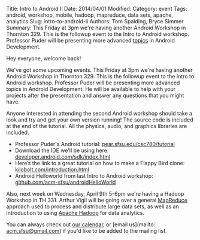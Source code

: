 Title: Intro to Android II
Date: 2014/04/01
Modified:
Category: event
Tags: android, workshop, mobile, hadoop, mapreduce, data sets, apache, analytics
Slug: intro-to-android-ii
Authors: Tom Spalding, Bryce Simmer
Summary: This Friday at 3pm we're having another Android Workshop in Thornton 329. This is the followup event to the Intro to Android workshop. Professor Puder will be presenting more advanced [topics](http://pear.sfsu.edu/csc780/tutorial) in Android Development.

Hey everyone, welcome back! 

We've got some upcoming events. This Friday at 3pm we're having another Android Workshop in Thornton 329. This is the followup event to the Intro to Android workshop. Professor Puder will be presenting more advanced topics in Android Development. He will be available to help with your projects after the presentation and answer any questions that you might have. 

Anyone interested in attending the second Android workshop should take a look and try and get your own version running! The source code is included at the end of the tutorial. All the physics, audio, and graphics libraries are included.

* Professor Puder's Android tutorial: [pear.sfsu.edu/csc780/tutorial](http://pear.sfsu.edu/csc780/tutorial)
* Download the IDE we'll be using here: [developer.android.com/sdk/index.html](http://developer.android.com/sdk/index.html)
* Here’s the link to a great tutorial on how to make a Flappy Bird clone: [kilobolt.com/introduction.html](http://www.kilobolt.com/introduction.html)
* Android Helloworld from last Intro to Android workshop: [github.com/acm-sfsu/androidHelloWorld](https://github.com/acm-sfsu/androidHelloWorld)

Also, next week on Wednesday, April 9th 5-6pm we're having a Hadoop Workshop in TH 331. Arthur Vigil will be going over a general [MapReduce](https://en.wikipedia.org/wiki/MapReduce) approach used to process and distribute large data sets, as well as an introduction to using [Apache Hadoop](https://hadoop.apache.org) for data analytics.

You can always check out [our calendar](pages/calendar.html), or [email us](mailto: acm.sfsu@gmail.com) if you'd like to be added to the mailing list.
